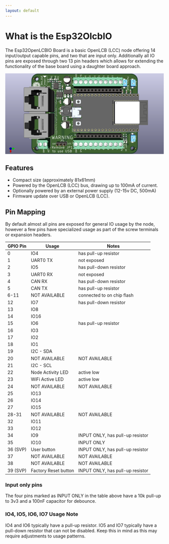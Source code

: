 ```yaml
---
layout: default
---
```


# What is the Esp32OlcbIO
The Esp32OpenLCBIO Board is a basic OpenLCB (LCC) node offering 14 input/output
capable pins, and two that are input only. Additionally all IO pins are exposed
through two 13 pin headers which allows for extending the functionality of 
the base board using a daughter board approach.

![pcb.png](pcb.png "Rendered PCB image")

## Features

* Compact size (approximately 81x61mm)
* Powered by the OpenLCB (LCC) bus, drawing up to 100mA of current.
* Optionally powered by an external power supply (12-15v DC, 500mA)
* Firmware update over USB or OpenLCB (LCC).

## Pin Mapping

By default almost all pins are exposed for general IO usage by the node,
however a few pins have specialized usage as part of the screw terminals or
expansion headers.

| GPIO Pin | Usage | Notes |
| -------- | ----- | ----- |
| 0 | IO4 | has pull-up resistor |
| 1 | UART0 TX | not exposed |
| 2 | IO5 | has pull-down resistor |
| 3 | UART0 RX | not exposed |
| 4 | CAN RX | has pull-down resistor |
| 5 | CAN TX | has pull-up resistor |
| 6-11 | NOT AVAILABLE | connected to on chip flash |
| 12 | IO7 | has pull-down resistor |
| 13 | IO8 | |
| 14 | IO16 | |
| 15 | IO6 | has pull-up resistor |
| 16 | IO3 | |
| 17 | IO2 | |
| 18 | IO1 | |
| 19 | I2C - SDA | |
| 20 | NOT AVAILABLE | NOT AVAILABLE |
| 21 | I2C - SCL | |
| 22 | Node Activity LED | active low |
| 23 | WiFi Active LED | active low |
| 24 | NOT AVAILABLE | NOT AVAILABLE |
| 25 | IO13 | |
| 26 | IO14 | |
| 27 | IO15 | |
| 28-31 | NOT AVAILABLE | NOT AVAILABLE |
| 32 | IO11 | |
| 33 | IO12 | |
| 34 | IO9 | INPUT ONLY, has pull-up resistor |
| 35 | IO10 | INPUT ONLY |
| 36 (SVP) | User button | INPUT ONLY, has pull-up resistor |
| 37 | NOT AVAILABLE | NOT AVAILABLE |
| 38 | NOT AVAILABLE | NOT AVAILABLE |
| 39 (SVP) | Factory Reset button | INPUT ONLY, has pull-up resistor |

### Input only pins

The four pins marked as INPUT ONLY in the table above have a 10k pull-up to
3v3 and a 100nF capacitor for debounce.

### IO4, IO5, IO6, IO7 Usage Note

IO4 and IO6 typically have a pull-up resistor. IO5 and IO7 typically have a
pull-down resistor that can not be disabled. Keep this in mind as this may
require adjustments to usage patterns.
